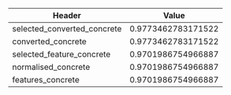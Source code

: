 | Header | Value |
|---|---|
| selected_converted_concrete | 0.9773462783171522 |
| converted_concrete | 0.9773462783171522 |
| selected_feature_concrete | 0.9701986754966887 |
| normalised_concrete | 0.9701986754966887 |
| features_concrete | 0.9701986754966887 |